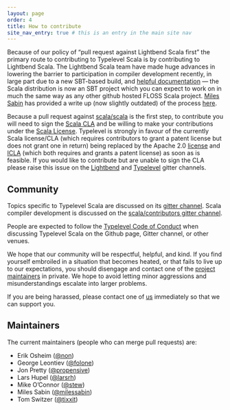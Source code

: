 ```yaml
---
layout: page
order: 4
title: How to contribute
site_nav_entry: true # this is an entry in the main site nav
---
```



Because of our policy of “pull request against Lightbend Scala first” the primary route to contributing to Typelevel Scala is by contributing to Lightbend Scala. The Lightbend Scala team have made huge advances in lowering the barrier to participation in compiler development recently, in large part due to a new SBT-based build, and [helpful documentation](https://github.com/scala/scala/blob/2.12.x/README.md) — the Scala distribution is now an SBT project which you can expect to work on in much the same way as any other github hosted FLOSS Scala project. [Miles Sabin](https://github.com/milessabin) has provided a write up (now slightly outdated) of the process [here](http://milessabin.com/blog/2016/05/13/scalac-hacking/).

Because a pull request against [scala/scala](https://github.com/scala/scala) is the first step, to contribute you will need to sign the [Scala CLA](http://www.lightbend.com/contribute/cla/scala) and be willing to make your contributions under the [Scala License](https://github.com/scala/scala/blob/2.12.x/doc/LICENSE.md). Typelevel is strongly in favour of the currently Scala license/CLA (which requires contributors to grant a patent license but does not grant one in return) being replaced by the Apache 2.0 [license](http://www.apache.org/licenses/LICENSE-2.0) and [ICLA](https://www.apache.org/licenses/icla.txt) (which both requires and grants a patent license) as soon as is feasible. If you would like to contribute but are unable to sign the CLA please raise this issue on the [Lightbend](https://gitter.im/scala/contributors) and [Typelevel](https://gitter.im/typelevel/scala) gitter channels.

## Community

Topics specific to Typelevel Scala are discussed on its [gitter channel](https://gitter.im/typelevel/scala). Scala compiler development is discussed on the [scala/contributors gitter channel](https://gitter.im/scala/contributors).

People are expected to follow the [Typelevel Code of Conduct](http://typelevel.org/conduct.html) when discussing Typelevel Scala on the Github page, Gitter channel, or other venues.

We hope that our community will be respectful, helpful, and kind. If you find yourself embroiled in a situation that becomes heated, or that fails to live up to our expectations, you should disengage and contact one of the [project maintainers](http://typelevel.org/scala/#maintainers) in private. We hope to avoid letting minor aggressions and misunderstandings escalate into larger problems.

If you are being harassed, please contact one of [us](http://typelevel.org/scala/#maintainers) immediately so that we can support you.

## Maintainers

The current maintainers (people who can merge pull requests) are:

* Erik Osheim ([@non](https://github.com/non))
* George Leontiev ([@folone](https://github.com/folone))
* Jon Pretty ([@propensive](https://github.com/propensive))
* Lars Hupel ([@larsrh](https://github.com/larsrh))
* Mike O’Connor ([@stew](https://github.com/stew))
* Miles Sabin ([@milessabin](https://github.com/milessabin))
* Tom Switzer ([@tixxit](https://github.com/tixxit))


